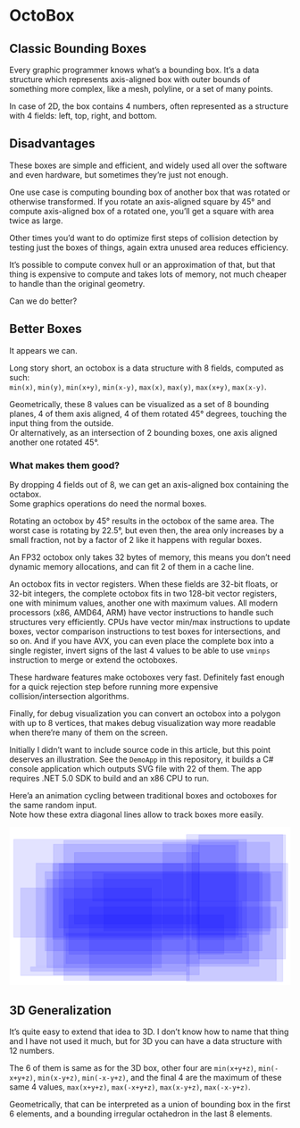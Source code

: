# OctoBox

## Classic Bounding Boxes

Every graphic programmer knows what’s a bounding box.
It’s a data structure which represents axis-aligned box with outer bounds of something more complex, like a mesh, polyline, or a set of many points.

In case of 2D, the box contains 4 numbers, often represented as a structure with 4 fields: left, top, right, and bottom.

## Disadvantages

These boxes are simple and efficient, and widely used all over the software and even hardware, but sometimes they’re just not enough.

One use case is computing bounding box of another box that was rotated or otherwise transformed.
If you rotate an axis-aligned square by 45° and compute axis-aligned box of a rotated one, you’ll get a square with area twice as large.

Other times you’d want to do optimize first steps of collision detection by testing just the boxes of things, again extra unused area reduces efficiency.

It’s possible to compute convex hull or an approximation of that, but that thing is expensive to compute and takes lots of memory, not much cheaper to handle than the original geometry.

Can we do better?

## Better Boxes

It appears we can.

Long story short, an octobox is a data structure with 8 fields, computed as such:<br />
`min(x)`, `min(y)`, `min(x+y)`, `min(x-y)`, `max(x)`, `max(y)`, `max(x+y)`, `max(x-y)`.

Geometrically, these 8 values can be visualized as a set of 8 bounding planes, 4 of them axis aligned, 4 of them rotated 45° degrees, touching the input thing from the outside.<br />
Or alternatively, as an intersection of 2 bounding boxes, one axis aligned another one rotated 45°.

### What makes them good?

By dropping 4 fields out of 8, we can get an axis-aligned box containing the octabox.<br/>
Some graphics operations do need the normal boxes.

Rotating an octobox by 45° results in the octobox of the same area.
The worst case is rotating by 22.5°, but even then, the area only increases by a small fraction, not by a factor of 2 like it happens with regular boxes.

An FP32 octobox only takes 32 bytes of memory, this means you don’t need dynamic memory allocations, and can fit 2 of them in a cache line.

An octobox fits in vector registers.
When these fields are 32-bit floats, or 32-bit integers, the complete octobox fits in two 128-bit vector registers, one with minimum values, another one with maximum values.
All modern processors (x86, AMD64, ARM) have vector instructions to handle such structures very efficiently.
CPUs have vector min/max instructions to update boxes, vector comparison instructions to test boxes for intersections, and so on.
And if you have AVX, you can even place the complete box into a single register, invert signs of the last 4 values to be able to use `vminps` instruction to merge or extend the octoboxes.

These hardware features make octoboxes very fast. Definitely fast enough for a quick rejection step before running more expensive collision/intersection algorithms.

Finally, for debug visualization you can convert an octobox into a polygon with up to 8 vertices, that makes debug visualization way more readable when there’re many of them on the screen.

Initially I didn’t want to include source code in this article, but this point deserves an illustration. See the `DemoApp` in this repository, it builds a C# console application which outputs SVG file with 22 of them. The app requires .NET 5.0 SDK to build and an x86 CPU to run.

Here’a an animation cycling between traditional boxes and octoboxes for the same random input.<br />
Note how these extra diagonal lines allow to track boxes more easily.

![boxes-animation](animation.gif)

## 3D Generalization

It’s quite easy to extend that idea to 3D.
I don’t know how to name that thing and I have not used it much, but for 3D you can have a data structure with 12 numbers.

The 6 of them is same as for the 3D box, other four are `min(x+y+z)`, `min(-x+y+z)`, `min(x-y+z)`, `min(-x-y+z)`, and the final 4 are the maximum of these same 4 values, `max(x+y+z)`, `max(-x+y+z)`, `max(x-y+z)`, `max(-x-y+z)`.

Geometrically, that can be interpreted as a union of bounding box in the first 6 elements, and a bounding irregular octahedron in the last 8 elements.

